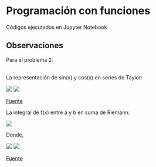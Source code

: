 # Programación con funciones
Códigos ejecutados en Jupyter Notebook

## Observaciones

Para el problema 2:<br/><br/>

La representación de sin(x) y cos(x) en series de Taylor:

<img src="https://render.githubusercontent.com/render/math?math=sin(x) = \sum_{i=0}^{\infty}\frac{(-1)^n}{(2n %2b 1)!}x^{2n %2b 1}">
<img src="https://render.githubusercontent.com/render/math?math=cos(x) = \sum_{i=0}^{\infty}\frac{(-1)^n}{(2n)!}x^{2n}">

[Fuente](https://wikimedia.org/api/rest_v1/media/math/render/svg/158a0ae14d1c9e0d1dc21c268f7e2169b9066dc7)

La integral de f(x) entre a y b en suma de Riemann:

<img src="https://render.githubusercontent.com/render/math?math=\sum_{i=1}^{n}f(x_i*) \cdot \Delta x">

Donde,

<img src="https://render.githubusercontent.com/render/math?math=\Delta x = \frac{b-a}{n}">

<img src="https://render.githubusercontent.com/render/math?math=x_i* = a %2b i \Delta x">

[Fuente](https://sites.google.com/site/disenoyconstrucciondepuentes1/_/rsrc/1477869844012/integracion-de-funciones/8-suma-de-riemann/rieman.png)
